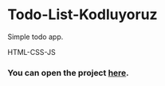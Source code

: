 # Todo-List-Kodluyoruz

Simple todo app.

HTML-CSS-JS

<h3> You can open the project <a target="_blank" href="https://sparkling-entremet-da43f5.netlify.app/"><b>here<b></a>.</h3>



